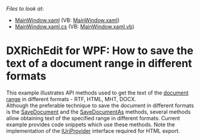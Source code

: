 <!-- default file list -->
*Files to look at*:

* [MainWindow.xaml](./CS/MainWindow.xaml) (VB: [MainWindow.xaml](./VB/MainWindow.xaml))
* [MainWindow.xaml.cs](./CS/MainWindow.xaml.cs) (VB: [MainWindow.xaml.vb](./VB/MainWindow.xaml.vb))
<!-- default file list end -->
# DXRichEdit for WPF: How to save the text of a document range in different formats


<p>This example illustrates API methods used to get the text of the <a href="http://documentation.devexpress.com/#WindowsForms/clsDevExpressXtraRichEditAPINativeDocumentRangetopic"><u>document range</u></a> in different formats - RTF, HTML, MHT, DOCX.<br />
Although the preferable technique to save the document in different formats is the <a href="http://documentation.devexpress.com/#WindowsForms/DevExpressXtraRichEditAPINativeDocument_SaveDocumenttopic"><u>SaveDocument</u></a> and the <a href="http://documentation.devexpress.com/#WindowsForms/DevExpressXtraRichEditRichEditControl_SaveDocumentAstopic"><u>SaveDocumentAs</u></a> methods, several methods allow obtaining text of the specified range in different formats. Current example provides code snippets which use these methods. Note the implementation of the <a href="http://documentation.devexpress.com/#WindowsForms/clsDevExpressXtraRichEditServicesIUriProvidertopic"><u>IUriProvider</u></a> interface required for HTML export.</p><br />


<br/>


